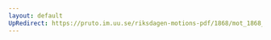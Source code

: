 ```yaml
---
layout: default
UpRedirect: https://pruto.im.uu.se/riksdagen-motions-pdf/1868/mot_1868__ak__310/mot_1868__ak__310-002.pdf
---
```

